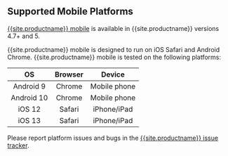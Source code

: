 ## Supported Mobile Platforms

[{{site.productname}} mobile]({{site.baseurl}}/mobile/) is available in {{site.productname}} versions 4.7+ and 5.

{{site.productname}} mobile is designed to run on iOS Safari and Android Chrome. {{site.productname}} mobile is tested on the following platforms:

| OS        | Browser | Device       |
|:---------:|:-------:|:------------:|
| Android 9 | Chrome  | Mobile phone |
| Android 10| Chrome  | Mobile phone |
| iOS 12    | Safari  | iPhone/iPad  |
| iOS 13    | Safari  | iPhone/iPad  |

Please report platform issues and bugs in the [{{site.productname}} issue tracker](https://github.com/tinymce/tinymce/issues).